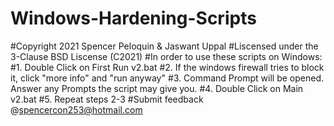 # Windows-Hardening-Scripts
#Copyright 2021 Spencer Peloquin & Jaswant Uppal
#Liscensed under the 3-Clause BSD Liscense (C2021)
#In order to use these scripts on Windows:
#1. Double Click on First Run v2.bat
#2. If the windows firewall tries to block it, click "more info" and "run anyway"
#3. Command Prompt will be opened. Answer any Prompts the script may give you.
#4. Double Click on Main v2.bat
#5. Repeat steps 2-3
#Submit feedback @spencercon253@hotmail.com
